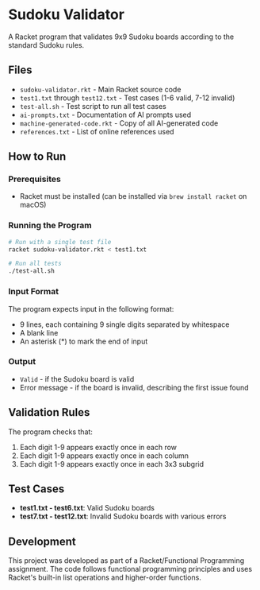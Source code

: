 # Sudoku Validator

A Racket program that validates 9x9 Sudoku boards according to the standard Sudoku rules.

## Files

- `sudoku-validator.rkt` - Main Racket source code
- `test1.txt` through `test12.txt` - Test cases (1-6 valid, 7-12 invalid)
- `test-all.sh` - Test script to run all test cases
- `ai-prompts.txt` - Documentation of AI prompts used
- `machine-generated-code.rkt` - Copy of all AI-generated code
- `references.txt` - List of online references used

## How to Run

### Prerequisites
- Racket must be installed (can be installed via `brew install racket` on macOS)

### Running the Program
```bash
# Run with a single test file
racket sudoku-validator.rkt < test1.txt

# Run all tests
./test-all.sh
```

### Input Format
The program expects input in the following format:
- 9 lines, each containing 9 single digits separated by whitespace
- A blank line
- An asterisk (*) to mark the end of input

### Output
- `Valid` - if the Sudoku board is valid
- Error message - if the board is invalid, describing the first issue found

## Validation Rules

The program checks that:
1. Each digit 1-9 appears exactly once in each row
2. Each digit 1-9 appears exactly once in each column  
3. Each digit 1-9 appears exactly once in each 3x3 subgrid

## Test Cases

- **test1.txt - test6.txt**: Valid Sudoku boards
- **test7.txt - test12.txt**: Invalid Sudoku boards with various errors

## Development

This project was developed as part of a Racket/Functional Programming assignment. The code follows functional programming principles and uses Racket's built-in list operations and higher-order functions.
